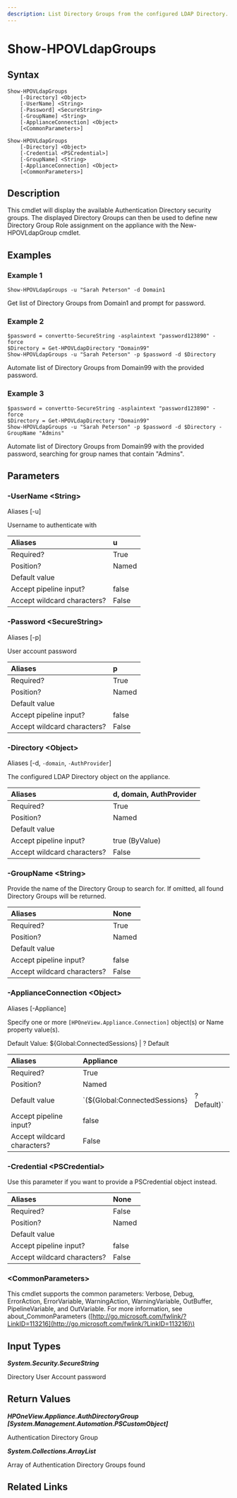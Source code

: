 ```yaml
---
description: List Directory Groups from the configured LDAP Directory.
---
```


# Show-HPOVLdapGroups

## Syntax

```text
Show-HPOVLdapGroups
    [-Directory] <Object>
    [-UserName] <String>
    [-Password] <SecureString>
    [-GroupName] <String>
    [-ApplianceConnection] <Object>
    [<CommonParameters>]
```

```text
Show-HPOVLdapGroups
    [-Directory] <Object>
    [-Credential <PSCredential>]
    [-GroupName] <String>
    [-ApplianceConnection] <Object>
    [<CommonParameters>]
```

## Description

This cmdlet will display the available Authentication Directory security groups. The displayed Directory Groups can then be used to define new Directory Group Role assignment on the appliance with the New-HPOVLdapGroup cmdlet.

## Examples

### Example 1

```text
Show-HPOVLdapGroups -u "Sarah Peterson" -d Domain1
```

Get list of Directory Groups from Domain1 and prompt for password.

### Example 2

```text
$password = convertto-SecureString -asplaintext "password123890" -force
$Directory = Get-HPOVLdapDirectory "Domain99"
Show-HPOVLdapGroups -u "Sarah Peterson" -p $password -d $Directory
```

Automate list of Directory Groups from Domain99 with the provided password.

### Example 3

```text
$password = convertto-SecureString -asplaintext "password123890" -force
$Directory = Get-HPOVLdapDirectory "Domain99"
Show-HPOVLdapGroups -u "Sarah Peterson" -p $password -d $Directory -GroupName "Admins"
```

Automate list of Directory Groups from Domain99 with the provided password, searching for group names that contain "Admins".

## Parameters

### -UserName &lt;String&gt;

Aliases \[-u\]

Username to authenticate with

| Aliases | u |
| :--- | :--- |
| Required? | True |
| Position? | Named |
| Default value |  |
| Accept pipeline input? | false |
| Accept wildcard characters? | False |

### -Password &lt;SecureString&gt;

Aliases \[-p\]

User account password

| Aliases | p |
| :--- | :--- |
| Required? | True |
| Position? | Named |
| Default value |  |
| Accept pipeline input? | false |
| Accept wildcard characters? | False |

### -Directory &lt;Object&gt;

Aliases \[-d, `-domain`, `-AuthProvider`\]

The configured LDAP Directory object on the appliance.

| Aliases | d, domain, AuthProvider |
| :--- | :--- |
| Required? | True |
| Position? | Named |
| Default value |  |
| Accept pipeline input? | true \(ByValue\) |
| Accept wildcard characters? | False |

### -GroupName &lt;String&gt;

Provide the name of the Directory Group to search for. If omitted, all found Directory Groups will be returned.

| Aliases | None |
| :--- | :--- |
| Required? | True |
| Position? | Named |
| Default value |  |
| Accept pipeline input? | false |
| Accept wildcard characters? | False |

### -ApplianceConnection &lt;Object&gt;

Aliases \[-Appliance\]

Specify one or more `[HPOneView.Appliance.Connection]` object\(s\) or Name property value\(s\).

Default Value: ${Global:ConnectedSessions} \| ? Default

| Aliases | Appliance |  |
| :--- | :--- | :--- |
| Required? | True |  |
| Position? | Named |  |
| Default value | \`\(${Global:ConnectedSessions} | ? Default\)\` |
| Accept pipeline input? | false |  |
| Accept wildcard characters? | False |  |

### -Credential &lt;PSCredential&gt;

Use this parameter if you want to provide a PSCredential object instead.

| Aliases | None |
| :--- | :--- |
| Required? | False |
| Position? | Named |
| Default value |  |
| Accept pipeline input? | false |
| Accept wildcard characters? | False |

### &lt;CommonParameters&gt;

This cmdlet supports the common parameters: Verbose, Debug, ErrorAction, ErrorVariable, WarningAction, WarningVariable, OutBuffer, PipelineVariable, and OutVariable. For more information, see about\_CommonParameters \([http://go.microsoft.com/fwlink/?LinkID=113216](http://go.microsoft.com/fwlink/?LinkID=113216)\)

## Input Types

_**System.Security.SecureString**_

Directory User Account password

## Return Values

_**HPOneView.Appliance.AuthDirectoryGroup \[System.Management.Automation.PSCustomObject\]**_

Authentication Directory Group

_**System.Collections.ArrayList**_

Array of Authentication Directory Groups found

## Related Links

